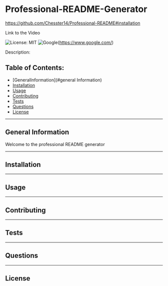 # Professional-README-Generator

https://github.com/Chesster14/Professional-README#installation

Link to the Video



![License: MIT](https://custom-icon-badges.demolab.com/badge/license-MIT-yellowgreen.svg?logo=law)
![Google](https://custom-icon-badges.demolab.com/badge/Google-grey?logo=google&logoColor=red)(https://www.google.com/)

Description:

## Table of Contents:

- [GeneralInformation](#general Information)
- [Installation](#installation)
- [Usage](#usage)
- [Contributing](#contributing)
- [Tests](#tests)
- [Questions](#questions)
- [License](#license)

---

## General Information
Welcome to the professional README generator

---

## Installation

---

## Usage

---

## Contributing

---

## Tests

---

## Questions

---

## License
